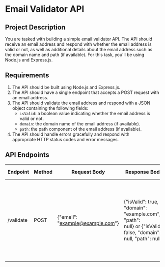 # Email Validator API

## Project Description

You are tasked with building a simple email validator API. The API should receive an email address and respond with whether the email address is valid or not, as well as additional details about the email address such as the domain name and path (if available). For this task, you'll be using Node.js and Express.js.

## Requirements

1. The API should be built using Node.js and Express.js.
2. The API should have a single endpoint that accepts a POST request with an email address.
3. The API should validate the email address and respond with a JSON object containing the following fields:
    - `isValid`: a boolean value indicating whether the email address is valid or not.
    - `domain`: the domain name of the email address (if available).
    - `path`: the path component of the email address (if available).
4. The API should handle errors gracefully and respond with appropriate HTTP status codes and error messages.

## API Endpoints

| Endpoint | Method | Request Body | Response Body | Response Status Code | Description |
| --- | --- | --- | --- | --- | --- |
| /validate | POST | {"email": "example@example.com"} | {"isValid": true, "domain": "example.com", "path": null} or {"isValid": false, "domain": null, "path": null} | 200 or 400 | Validates the email address and responds with a JSON object containing details about the email address. |

